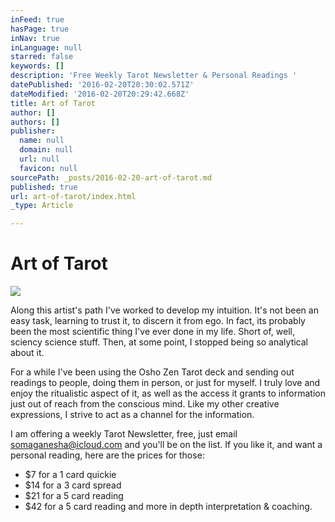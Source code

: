 ```yaml
---
inFeed: true
hasPage: true
inNav: true
inLanguage: null
starred: false
keywords: []
description: 'Free Weekly Tarot Newsletter & Personal Readings '
datePublished: '2016-02-20T20:30:02.571Z'
dateModified: '2016-02-20T20:29:42.668Z'
title: Art of Tarot
author: []
authors: []
publisher:
  name: null
  domain: null
  url: null
  favicon: null
sourcePath: _posts/2016-02-20-art-of-tarot.md
published: true
url: art-of-tarot/index.html
_type: Article

---
```

# Art of Tarot
![](https://s3-us-west-2.amazonaws.com/the-grid-img/p/b32ff6bf926baa4da5ddd04f0dbd78f7e918c5d8.jpg)

Along this artist's path I've worked to develop my intuition. It's not been an easy task, learning to trust it, to discern it from ego. In fact, its probably been the most scientific thing I've ever done in my life. Short of, well, sciency science stuff.  Then, at some point, I stopped being so analytical about it. 

For a while I've been using the Osho Zen Tarot deck and sending out readings to people, doing them in person, or just for myself. I truly love and enjoy the ritualistic aspect of it, as well as the access it grants to information just out of reach from the conscious mind. Like my other creative expressions, I strive to act as a channel for the information.

I am offering a weekly Tarot Newsletter, free, just email somaganesha@icloud.com and you'll be on the list. If you like it, and want a personal reading, here are the prices for those:

* $7 for a 1 card quickie
* $14 for a 3 card spread
* $21 for a 5 card reading
* $42 for a 5 card reading and more in depth interpretation & coaching.